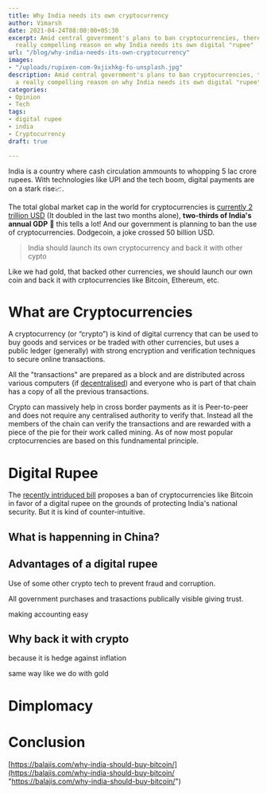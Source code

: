 ```yaml
---
title: Why India needs its own cryptocurrency
author: Vimarsh
date: 2021-04-24T08:00:00+05:30
excerpt: Amid central government's plans to ban cryptocurrencies, there arrises a
  really compelling reason on why India needs its own digital "rupee"
url: "/blog/why-india-needs-its-own-cryptocurrency"
images:
- "/uploads/rupixen-com-9xjixhkg-fo-unsplash.jpg"
description: Amid central government's plans to ban cryptocurrencies, there arrises
  a really compelling reason on why India needs its own digital "rupee"
categories:
- Opinion
- Tech
tags:
- digital rupee
- india
- Cryptocurrency
draft: true

---
```

India is a country where cash circulation ammounts to whopping 5 lac crore rupees. With technologies like UPI and the tech boom, digital payments are on a stark rise📈.

The total global market cap in the world for cryptocurrencies is [currently 2 trillion USD](https://coinmarketcap.com/) (It doubled in the last two months alone), **two-thirds of India's annual GDP** 🤯 this tells a lot! And our government is planning to ban the use of cryptocurrencies. Dodgecoin, a joke crossed 50 billion USD. 

> India should launch its own cryptocurrency and back it with other cypto

Like we had gold, that backed other currencies, we should launch our own coin and back it with crptocurrencies like Bitcoin, Ethereum, etc.

# What are Cryptocurrencies

A cryptocurrency (or “crypto”) is kind of digital currency that can be used to buy goods and services or be traded with other currencies, but uses a public ledger (generally) with strong encryption and verification techniques to secure online transactions.

All the "transactions" are prepared as a block and are distributed across various computers {if [decentralised](https://en.wikipedia.org/wiki/Decentralization)) and everyone who is part of that chain has a copy of all the previous transactions.

Crypto can massively help in cross border payments as it is Peer-to-peer and does not require any centralised authority to verify that. Instead all the members of the chain can verify the transactions and are rewarded with a piece of the pie for their work called mining. As of now most popular crptocurrencies are based on this fundnamental principle. 

# Digital Rupee

The [recently intriduced bill](https://www.prsindia.org/billtrack/draft-banning-cryptocurrency-regulation-official-digital-currency-bill-2019) proposes a ban of cryptocurrencies like Bitcoin in favor of a digital rupee on the grounds of protecting India's national security. But it is kind of counter-intuitive.

## What is happenning in China?

## Advantages of a digital rupee

Use of some other crypto tech to prevent fraud and corruption.

All government purchases and trasactions publically visible giving trust. 

making accounting easy

## Why back it with crypto

because it is hedge against inflation

same way like we do with gold

# Dimplomacy

# Conclusion

[https://balajis.com/why-india-should-buy-bitcoin/](https://balajis.com/why-india-should-buy-bitcoin/ "https://balajis.com/why-india-should-buy-bitcoin/") 